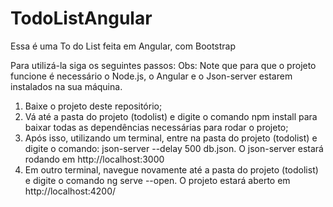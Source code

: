 # TodoListAngular
Essa é uma To do List feita em Angular, com Bootstrap


Para utilizá-la siga os seguintes passos:
Obs: Note que para que o projeto funcione é necessário o Node.js, o Angular e o Json-server estarem instalados na sua máquina.

1. Baixe o projeto deste repositório;
2. Vá até a pasta do projeto (todolist) e digite o comando npm install para baixar todas as dependências necessárias para rodar o projeto;
3. Após isso, utilizando um terminal, entre na pasta do projeto (todolist) e digite o comando: json-server --delay 500 db.json. O json-server estará rodando em  http://localhost:3000
4. Em outro terminal, navegue novamente até a pasta do projeto (todolist) e digite o comando ng serve --open. O projeto estará aberto em http://localhost:4200/
